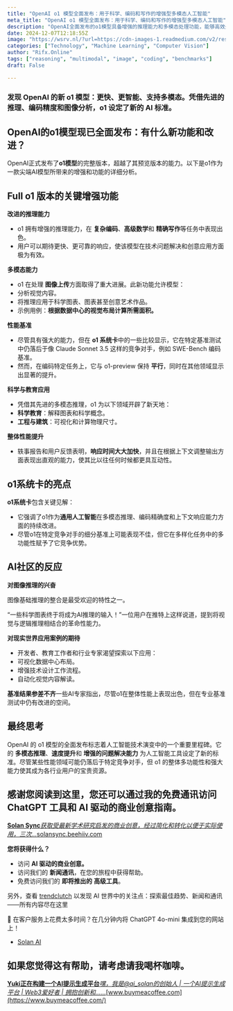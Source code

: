 ```yaml
---
title: "OpenAI o1 模型全面发布：用于科学、编码和写作的增强型多模态人工智能"
meta_title: "OpenAI o1 模型全面发布：用于科学、编码和写作的增强型多模态人工智能"
description: "OpenAI全面发布的o1模型具备增强的推理能力和多模态处理功能，能够高效处理复杂编码、高级数学和图像分析任务。尽管在某些基准测试中表现略逊于竞争对手，但其在科学教育和工程应用中的潜力受到广泛关注。用户反馈显示，o1在响应速度和上下文适应性方面有显著提升，标志着人工智能技术的重大进步。"
date: 2024-12-07T12:18:55Z
image: "https://wsrv.nl/?url=https://cdn-images-1.readmedium.com/v2/resize:fit:800/1*h_qHXHQzZE6CVXdp8nrM3w.png"
categories: ["Technology", "Machine Learning", "Computer Vision"]
author: "Rifx.Online"
tags: ["reasoning", "multimodal", "image", "coding", "benchmarks"]
draft: False

---
```




### 发现 OpenAI 的新 o1 模型：更快、更智能、支持多模态。凭借先进的推理、编码精度和图像分析，o1 设定了新的 AI 标准。



## OpenAI的o1模型现已全面发布：有什么新功能和改进？

OpenAI正式发布了**o1模型**的完整版本，超越了其预览版本的能力。以下是o1作为一款尖端AI模型所带来的增强和功能的详细分析。

## Full o1 版本的关键增强功能

**改进的推理能力**

* o1 拥有增强的推理能力，在 **复杂编码**、**高级数学**和 **精确写作**等任务中表现出色。
* 用户可以期待更快、更可靠的响应，使该模型在技术问题解决和创意应用方面极为有效。

**多模态能力**

* o1 在处理 **图像上传**方面取得了重大进展。此新功能允许模型：
* 分析视觉内容。
* 将推理应用于科学图表、图表甚至创意艺术作品。
* 示例用例：**根据数据中心的视觉布局计算所需面积。**

**性能基准**

* 尽管具有强大的能力，但在 **o1 系统卡**中的一些比较显示，它在特定基准测试中仍落后于像 Claude Sonnet 3.5 这样的竞争对手，例如 SWE-Bench 编码基准。
* 然而，在编码特定任务上，它与 o1-preview 保持 **平行**，同时在其他领域显示出显著的提升。

**科学与教育应用**

* 凭借其先进的多模态推理，o1 为以下领域开辟了新天地：
* **科学教育**：解释图表和科学概念。
* **工程与建筑**：可视化和计算物理尺寸。

**整体性能提升**

* 轶事报告和用户反馈表明，**响应时间大大加快**，并且在根据上下文调整输出方面表现出直观的能力，使其比以往任何时候都更具互动性。

## o1系统卡的亮点

**o1系统卡**包含关键见解：

* 它强调了o1作为**通用人工智能**在多模态推理、编码精确度和上下文响应能力方面的持续改进。
* 尽管o1在特定竞争对手的细分基准上可能表现不佳，但它在多样化任务中的多功能性赋予了它竞争优势。

## AI社区的反应

**对图像推理的兴奋**







图像基础推理的整合是最受欢迎的特性之一。

“一些科学图表终于将成为AI推理的输入！”一位用户在推特上这样说道，提到将视觉与逻辑推理相结合的革命性能力。

**对现实世界应用案例的期待**

* 开发者、教育工作者和行业专家渴望探索以下应用：
* 可视化数据中心布局。
* 增强技术设计工作流程。
* 自动化视觉内容解读。

**基准结果参差不齐**一些AI专家指出，尽管o1在整体性能上表现出色，但在专业基准测试中仍有改进的空间。

## 最终思考

OpenAI 的 o1 模型的全面发布标志着人工智能技术演变中的一个重要里程碑。它的 **多模态推理**、**速度提升**和 **增强的问题解决能力** 为人工智能工具设定了新的标准。尽管某些性能领域可能仍落后于特定竞争对手，但 o1 的整体多功能性和强大能力使其成为各行业用户的宝贵资源。

## 感谢您阅读到这里，您还可以通过我的免费通讯访问 ChatGPT 工具和 AI 驱动的商业创意指南。

[**Solan Sync***获取受最新学术研究启发的商业创意，经过简化和转化以便于实际使用，三次…*](https://solansync.beehiiv.com/subscribe)[solansync.beehiiv.com](https://solansync.beehiiv.com/)

**您将获得什么？**

* 访问 **AI 驱动的商业创意。**
* 访问我们的 **新闻通讯**，在您的旅程中获得帮助。
* 免费访问我们的 **即将推出的** **高级工具**。

另外，查看 [trendclutch](https://www.trendclutch.com/) 以发现 AI 世界中的关注点：探索最佳趋势、新闻和通讯——所有内容尽在这里

🧐 在客户服务上花费太多时间？在几分钟内将 ChatGPT 4o-mini 集成到您的网站上！

* [Solan AI](https://solan-ai.com/)

## 如果您觉得这有帮助，请考虑请我喝杯咖啡。

[**Yuki正在构建一个AI提示生成平台***嘿，我是@ai\_solan的创始人 \| 一个AI提示生成平台 \| Web3爱好者 \| 拥抱创新和……*](https://www.buymeacoffee.com/yukitaylorw)[www.buymeacoffee.com](https://www.buymeacoffee.com/)

